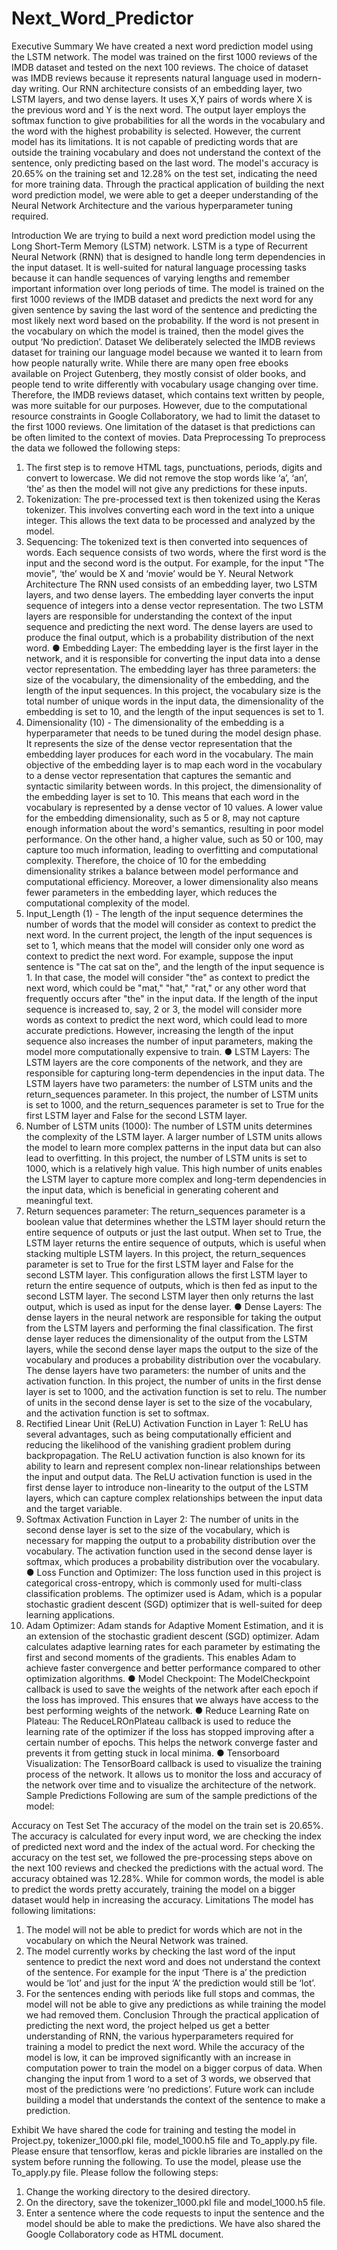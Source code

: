 # Next_Word_Predictor

Executive Summary
We have created a next word prediction model using the LSTM network. The model was trained on the first 1000 reviews of the IMDB dataset and tested on the next 100 reviews. The choice of dataset was IMDB reviews because it represents natural language used in modern-day writing. Our RNN architecture consists of an embedding layer, two LSTM layers, and two dense layers. It uses X,Y pairs of words where X is the previous word and Y is the next word. The output layer employs the softmax function to give probabilities for all the words in the vocabulary and the word with the highest probability is selected.
However, the current model has its limitations. It is not capable of predicting words that are outside the training vocabulary and does not understand the context of the sentence, only predicting based on the last word. The model's accuracy is 20.65% on the training set and 12.28% on the test set, indicating the need for more training data.
Through the practical application of building the next word prediction model, we were able to get a deeper understanding of the Neural Network Architecture and the various hyperparameter tuning required.







Introduction
We are trying to build a next word prediction model using the Long Short-Term Memory (LSTM) network. LSTM is a type of Recurrent Neural Network (RNN) that is designed to handle long term dependencies in the input dataset. It is well-suited for natural language processing tasks because it can handle sequences of varying lengths and remember important information over long periods of time. The model is trained on the first 1000 reviews of the IMDB dataset and predicts the next word for any given sentence by saving the last word of the sentence and predicting the most likely next word based on the probability. If the word is not present in the vocabulary on which the model is trained, then the model gives the output ‘No prediction’.
Dataset
We deliberately selected the IMDB reviews dataset for training our language model because we wanted it to learn from how people naturally write. While there are many open free ebooks available on Project Gutenberg, they mostly consist of older books, and people tend to write differently with vocabulary usage changing over time. Therefore, the IMDB reviews dataset, which contains text written by people, was more suitable for our purposes.
However, due to the computational resource constraints in Google Collaboratory, we had to limit the dataset to the first 1000 reviews. One limitation of the dataset is that predictions can be often limited to the context of movies.
Data Preprocessing
To preprocess the data we followed the following steps:
1.	The first step is to remove HTML tags, punctuations, periods, digits and convert to lowercase. We did not remove the stop words like ‘a’, ‘an’, ‘the’ as then the model will not give any predictions for these inputs.
2.	Tokenization: The pre-processed text is then tokenized using the Keras tokenizer. This involves converting each word in the text into a unique integer. This allows the text data to be processed and analyzed by the model.
3.	Sequencing: The tokenized text is then converted into sequences of words. Each sequence consists of two words, where the first word is the input and the second word is the output. For example, for the input "The movie", ‘the’ would be X and ‘movie’ would be Y.
Neural Network Architecture
The RNN used consists of an embedding layer, two LSTM layers, and two dense layers. The embedding layer converts the input sequence of integers into a dense vector representation. The two LSTM layers are responsible for understanding the context of the input sequence and predicting the next word. The dense layers are used to produce the final output, which is a probability distribution of the next word.
●	Embedding Layer: The embedding layer is the first layer in the network, and it is responsible for converting the input data into a dense vector representation. The embedding layer has three parameters: the size of the vocabulary, the dimensionality of the embedding, and the length of the input sequences. In this project, the vocabulary size is the total number of unique words in the input data, the dimensionality of the embedding is set to 10, and the length of the input sequences is set to 1.
1.	Dimensionality (10) - The dimensionality of the embedding is a hyperparameter that needs to be tuned during the model design phase. It represents the size of the dense vector representation that the embedding layer produces for each word in the vocabulary. The main objective of the embedding layer is to map each word in the vocabulary to a dense vector representation that captures the semantic and syntactic similarity between words. In this project, the dimensionality of the embedding layer is set to 10. This means that each word in the vocabulary is represented by a dense vector of 10 values. A lower value for the embedding dimensionality, such as 5 or 8, may not capture enough information about the word's semantics, resulting in poor model performance. On the other hand, a higher value, such as 50 or 100, may capture too much information, leading to overfitting and computational complexity. Therefore, the choice of 10 for the embedding dimensionality strikes a balance between model performance and computational efficiency. Moreover, a lower dimensionality also means fewer parameters in the embedding layer, which reduces the computational complexity of the model.
2.	Input_Length (1) - The length of the input sequence determines the number of words that the model will consider as context to predict the next word. In the current project, the length of the input sequences is set to 1, which means that the model will consider only one word as context to predict the next word. For example, suppose the input sentence is "The cat sat on the", and the length of the input sequence is 1. In that case, the model will consider "the" as context to predict the next word, which could be "mat," "hat," "rat," or any other word that frequently occurs after "the" in the input data. If the length of the input sequence is increased to, say, 2 or 3, the model will consider more words as context to predict the next word, which could lead to more accurate predictions. However, increasing the length of the input sequence also increases the number of input parameters, making the model more computationally expensive to train.
●	LSTM Layers: The LSTM layers are the core components of the network, and they are responsible for capturing long-term dependencies in the input data. The LSTM layers have two parameters: the number of LSTM units and the return_sequences parameter. In this project, the number of LSTM units is set to 1000, and the return_sequences parameter is set to True for the first LSTM layer and False for the second LSTM layer.
1.	Number of LSTM units (1000): The number of LSTM units determines the complexity of the LSTM layer. A larger number of LSTM units allows the model to learn more complex patterns in the input data but can also lead to overfitting. In this project, the number of LSTM units is set to 1000, which is a relatively high value. This high number of units enables the LSTM layer to capture more complex and long-term dependencies in the input data, which is beneficial in generating coherent and meaningful text.
2.	Return sequences parameter: The return_sequences parameter is a boolean value that determines whether the LSTM layer should return the entire sequence of outputs or just the last output. When set to True, the LSTM layer returns the entire sequence of outputs, which is useful when stacking multiple LSTM layers. In this project, the return_sequences parameter is set to True for the first LSTM layer and False for the second LSTM layer. This configuration allows the first LSTM layer to return the entire sequence of outputs, which is then fed as input to the second LSTM layer. The second LSTM layer then only returns the last output, which is used as input for the dense layer.
●	Dense Layers: The dense layers in the neural network are responsible for taking the output from the LSTM layers and performing the final classification. The first dense layer reduces the dimensionality of the output from the LSTM layers, while the second dense layer maps the output to the size of the vocabulary and produces a probability distribution over the vocabulary. The dense layers have two parameters: the number of units and the activation function. In this project, the number of units in the first dense layer is set to 1000, and the activation function is set to relu. The number of units in the second dense layer is set to the size of the vocabulary, and the activation function is set to softmax.
1.	Rectified Linear Unit (ReLU) Activation Function in Layer 1: ReLU has several advantages, such as being computationally efficient and reducing the likelihood of the vanishing gradient problem during backpropagation. The ReLU activation function is also known for its ability to learn and represent complex non-linear relationships between the input and output data. The ReLU activation function is used in the first dense layer to introduce non-linearity to the output of the LSTM layers, which can capture complex relationships between the input data and the target variable.
2.	 Softmax Activation Function in Layer 2: The number of units in the second dense layer is set to the size of the vocabulary, which is necessary for mapping the output to a probability distribution over the vocabulary. The activation function used in the second dense layer is softmax, which produces a probability distribution over the vocabulary.
●	Loss Function and Optimizer: The loss function used in this project is categorical cross-entropy, which is commonly used for multi-class classification problems. The optimizer used is Adam, which is a popular stochastic gradient descent (SGD) optimizer that is well-suited for deep learning applications.
1.	Adam Optimizer: Adam stands for Adaptive Moment Estimation, and it is an extension of the stochastic gradient descent (SGD) optimizer. Adam calculates adaptive learning rates for each parameter by estimating the first and second moments of the gradients. This enables Adam to achieve faster convergence and better performance compared to other optimization algorithms.
●	Model Checkpoint: The ModelCheckpoint callback is used to save the weights of the network after each epoch if the loss has improved. This ensures that we always have access to the best performing weights of the network.
●	Reduce Learning Rate on Plateau: The ReduceLROnPlateau callback is used to reduce the learning rate of the optimizer if the loss has stopped improving after a certain number of epochs. This helps the network converge faster and prevents it from getting stuck in local minima.
●	Tensorboard Visualization: The TensorBoard callback is used to visualize the training process of the network. It allows us to monitor the loss and accuracy of the network over time and to visualize the architecture of the network.
Sample Predictions
Following are sum of the sample predictions of the model:
 
 
Accuracy on Test Set
The accuracy of the model on the train set is 20.65%. The accuracy is calculated for every input word, we are checking the index of predicted next word and the index of the actual word.
For checking the accuracy on the test set, we followed the pre-processing steps above on the next 100 reviews and checked the predictions with the actual word. The accuracy obtained was 12.28%. 
While for common words, the model is able to predict the words pretty accurately, training the model on a bigger dataset would help in increasing the accuracy.
Limitations
The model has following limitations:
1.	The model will not be able to predict for words which are not in the vocabulary on which the Neural Network was trained.
2.	The model currently works by checking the last word of the input sentence to predict the next word and does not understand the context of the sentence. For example for the input ‘There is a’ the prediction would be ‘lot’ and just for the input ‘A’ the prediction would still be ‘lot’.
3.	For the sentences ending with periods like full stops and commas, the model will not be able to give any predictions as while training the model we had removed them.
Conclusion
Through the practical application of predicting the next word, the project helped us get a better understanding of RNN, the various hyperparameters required for training a model to predict the next word. While the accuracy of the model is low, it can be improved significantly with an increase in computation power to train the model on a bigger corpus of data. 
When changing the input from 1 word to a set of 3 words, we observed that most of the predictions were ‘no predictions’. Future work can include building a model that understands the context of the sentence to make a prediction.











Exhibit
We have shared the code for training and testing the model in Project.py, tokenizer_1000.pkl file, model_1000.h5 file and To_apply.py file. Please ensure that tensorflow, keras and pickle libraries are installed on the system before running the following.
To use the model, please use the To_apply.py file. Please follow the following steps:
1. Change the working directory to the desired directory.
2. On the directory, save the tokenizer_1000.pkl file and model_1000.h5 file.
3. Enter a sentence where the code requests to input the sentence and the model should be able to make the predictions.
We have also shared the Google Collaboratory code as HTML document.

